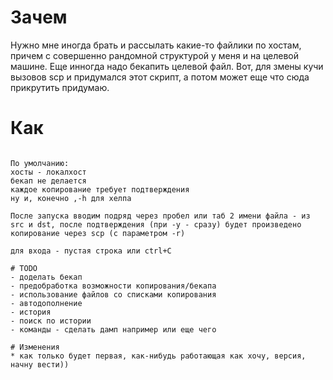 # Зачем
Нужно мне иногда брать и рассылать какие-то файлики по хостам, причем с совершенно рандомной структурой у меня и на целевой машине. Еще инногда надо бекапить целевой файл. Вот, для змены кучи вызовов scp и придумался этот скрипт, а потом может еще что сюда прикрутить придумаю.
# Как
```  ./copirer [-s src_user@host] [-d dst_user@host] [-b] [-y] [-h] [--backup_folder bcp_folder]

По умолчанию:   
хосты - локалхост   
бекап не делается   
каждое копирование требует подтверждения   
ну и, конечно ,-h для хелпа   

После запуска вводим подряд через пробел или таб 2 имени файла - из src и dst, после подтверждения (при -y - сразу) будет произведено копирование через scp (с параметром -r)   

для входа - пустая строка или ctrl+C   

# TODO
- доделать бекап
- предобработка возможности копирования/бекапа
- использование файлов со списками копирования
- автодополнение
- история
- поиск по истории
- команды - сделать дамп например или еще чего

# Изменения
* как только будет первая, как-нибудь работающая как хочу, версия, начну вести))

